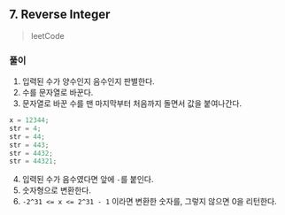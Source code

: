 ## 7. Reverse Integer

> leetCode

### 풀이

1. 입력된 수가 양수인지 음수인지 판별한다.
2. 수를 문자열로 바꾼다.
3. 문자열로 바꾼 수를 맨 마지막부터 처음까지 돌면서 값을 붙여나간다.

```js
x = 12344;
str = 4;
str = 44;
str = 443;
str = 4432;
str = 44321;
```

4. 입력된 수가 음수였다면 앞에 `-`를 붙인다.
5. 숫자형으로 변환한다.
6. `-2^31 <= x <= 2^31 - 1` 이라면 변환한 숫자를, 그렇지 않으면 0을 리턴한다.
